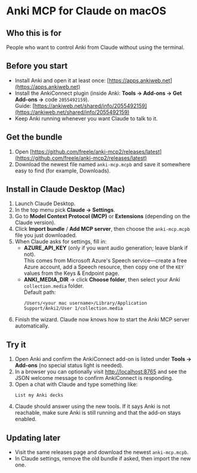 # Anki MCP for Claude on macOS

## Who this is for

People who want to control Anki from Claude without using the terminal.

## Before you start

- Install Anki and open it at least once: [https://apps.ankiweb.net](https://apps.ankiweb.net)
- Install the AnkiConnect plugin (inside Anki: **Tools → Add-ons → Get Add-ons →** code `2055492159`).  
  Guide: [https://ankiweb.net/shared/info/2055492159](https://ankiweb.net/shared/info/2055492159)
- Keep Anki running whenever you want Claude to talk to it.

## Get the bundle

1. Open [https://github.com/freele/anki-mcp2/releases/latest](https://github.com/freele/anki-mcp2/releases/latest)
2. Download the newest file named `anki-mcp.mcpb` and save it somewhere easy to find (for example, Downloads).

## Install in Claude Desktop (Mac)

1. Launch Claude Desktop.
2. In the top menu pick **Claude → Settings**.
3. Go to **Model Context Protocol (MCP)** or **Extensions** (depending on the Claude version).
4. Click **Import bundle** / **Add MCP server**, then choose the `anki-mcp.mcpb` file you just downloaded.
5. When Claude asks for settings, fill in:
   - **AZURE_API_KEY** (only if you want audio generation; leave blank if not).  
     This comes from Microsoft Azure's Speech service—create a free Azure account, add a Speech resource, then copy one of the `KEY` values from the Keys & Endpoint page.
   - **ANKI_MEDIA_DIR** → click **Choose folder**, then select your Anki `collection.media` folder.  
     Default path:  
     ```
     /Users/<your mac username>/Library/Application Support/Anki2/User 1/collection.media
     ```
6. Finish the wizard. Claude now knows how to start the Anki MCP server automatically.

## Try it

1. Open Anki and confirm the AnkiConnect add-on is listed under **Tools → Add-ons** (no special status light is needed).
2. In a browser you can optionally visit [http://localhost:8765](http://localhost:8765) and see the JSON welcome message to confirm AnkiConnect is responding.
3. Open a chat with Claude and type something like:  
   ```
   List my Anki decks
   ```
4. Claude should answer using the new tools. If it says Anki is not reachable, make sure Anki is still running and that the add-on stays enabled.

## Updating later

- Visit the same releases page and download the newest `anki-mcp.mcpb`.
- In Claude settings, remove the old bundle if asked, then import the new one.
